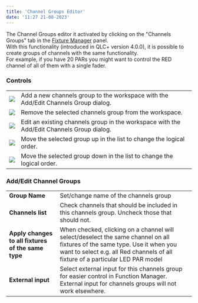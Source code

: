 ```yaml
---
title: 'Channel Groups Editor'
date: '11:27 21-08-2023'
---
```


The Channel Groups editor it activated by clicking on the "Channels Groups" tab in the [Fixture Manager](/fixture-manager) panel.  
With this functionality (introduced in QLC+ version 4.0.0), it is possible to create groups of channels with the same functionality.  
For example, if you have 20 PARs you might want to control the RED channel of all of them with a single fader.

### Controls

|     |     |
| --- | --- |
| ![](/basics/edit_add.png) | Add a new channels group to the workspace with the Add/Edit Channels Group dialog. |
| ![](/basics/edit_remove.png) | Remove the selected channels group from the workspace. |
| ![](/basics/configure.png) | Edit an existing channels group in the workspace with the Add/Edit Channels Group dialog. |
| ![](/basics/up.png) | Move the selected group up in the list to change the logical order. |
| ![](/basics/down.png) | Move the selected group down in the list to change the logical order. |

### Add/Edit Channel Groups

|     |     |
| --- | --- |
| **Group Name** | Set/change name of the channels group |
| **Channels list** | Check channels that should be included in this channels group. Uncheck those that should not. |
| **Apply changes to all fixtures of the same type** | When checked, clicking on a channel will select/deselect the same channel on all fixtures of the same type. Use it when you want to select e.g. all Red channels of all fixture of a particular LED PAR model |
| **External input** | Select external input for this channels group for easier control in Function Manager. External input for channels groups will not work elsewhere. |